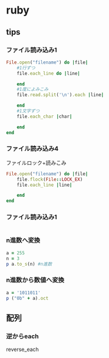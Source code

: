 # ruby


## tips

### ファイル読み込み1
```ruby
File.open("filename") do |file|
    #1行ずつ
    file.each_line do |line|

    end
    #1度によみこみ
    file.read.split('\n').each |line|

    end
    #1文字ずつ
    file.each_char |char|

    end
end
```

### ファイル読み込み4
ファイルロック+読みこみ
```ruby
File.open("filename") do |file|
    file.flock(File::LOCK_EX)
    file.each_line |line|

    end
end
```

### ファイル読み込み1
```ruby

```

### n進数へ変換
```ruby
a = 255
n = 3
p a.to_s(n) #n進数
```

### n進数から数値へ変換

```ruby
a = '1011011'
p ("0b" + a).oct 
```

## 配列

### 逆からeach
reverse_each


